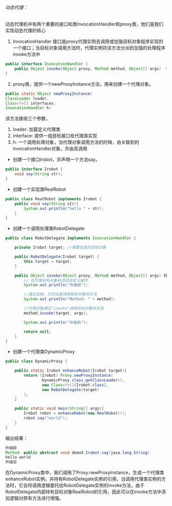 ###### 动态代理：
动态代理机中有两个重要的接口和类InvocationHandler和proxy类，他们是我们实现动态代理的核心

1. InvocationHandler 接口是proxy代理实例去调用或加强目标对象程序实现的一个接口；当目标对象调用方法时，代理实例将该方法分派到加强的处理程序invoke方法中
```java
public interface InvocationHandler {
    public Object invoke(Object proxy, Method method, Object[] args)  throws Throwable;
}
```

2. proxy类，提供一个newProxyInstance方法，用来创建一个代理对象。
```java
public static Object newProxyInstance(
ClassLoader loader,                                      
Class<?>[] interfaces,                                      
InvocationHandler h)
```
该方法接收三个参数，
1. loader: 加载定义代理类
2. interface: 提供一组目标接口给代理类实现
3. h: 一个调用处理对象，当代理对象调用方法的时候，由关联到的invocationHandler对象，并由其调用

* 创建一个接口Irobot，并声明一个方法say。
```java
public interface Irobot {     
    void say(String str);
}
```
* 创建一个实现类RealRobot
```java
public class RealRobot implements Irobot {
    public void say(String str){
        System.out.println("hello " + str);
    }
}
```

* 创建一个调用处理类RobotDelegate
```java
public class RobotDelegate implements InvocationHandler {

    private Irobot target; //需要包装的目标对象

    public RobotDelegate(Irobot target) {
        this.target = target;
    }

    public Object invoke(Object proxy, Method method, Object[] args) throws Throwable {
        // 在代理目标对象前添加自定义操作
        System.out.println("升级前");

        //通过反射，打印出要调用目标对象的方法
        System.out.println("Method: " + method);

        //代理对象通过"invoke"调用目标对象的方法
        method.invoke(target, args);

        System.out.println("升级后");

        return null;
    }
}
```

* 创建一个代理类DynamicProxy
```java
public class DynamicProxy {

    public static Irobot enhanceRobot(Irobot target){
        return (Irobot) Proxy.newProxyInstance(
                DynamicProxy.class.getClassLoader(),
                new Class<?>[]{Irobot.class},
                new RobotDelegate(target)
        );
    }

    public static void main(String[] args){
        Irobot robot = enhanceRobot(new RealRobot());
        robot.say("world");
    }
}
```
输出结果：
```java
升级前
Method: public abstract void demo4.Irobot.say(java.lang.String)
hello world
升级后
```

在DynamicProxy类中，我们调用了Proxy.newProxyInstance，生成一个代理类enhanceRobot实例，并持有RobotDelegate实例的引用，当调用代理类实例的方法时，它会将调用逻辑委托给RobotDelegate实例的invoke方法，由于RobotDelegate内部持有目标对象RealRobot的引用，因此可以在invoke方法中添加逻辑对原有方法进行增强。



